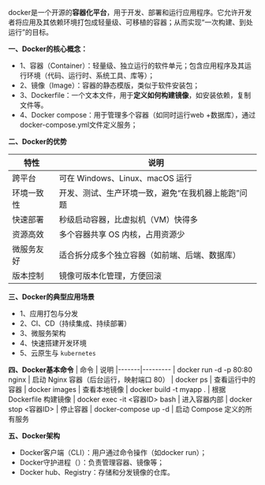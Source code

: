 docker是一个开源的**容器化平台**，用于开发、部署和运行应用程序。它允许开发者将应用及其依赖环境打包成轻量级、可移植的容器；从而实现“一次构建、到处运行”的目标。

**一、Docker的核心概念：**

- 1、容器（Container）：轻量级、独立运行的软件单元；包含应用程序及其运行环境（代码、运行时、系统工具、库等）；
- 2、镜像（Image）：容器的静态模版，类似于软件安装包；
- 3、Dockerfile：一个文本文件，用于**定义如何构建镜像**，如安装依赖，复制文件等。
- 4、Docker compose：用于管理多个容器（如同时运行web +数据库），通过docker-compose.yml文件定义服务；

**二、Docker的优势**

| 特性	| 说明
|-------|-------
| 跨平台	| 可在 Windows、Linux、macOS 运行
| 环境一致性	| 开发、测试、生产环境一致，避免“在我机器上能跑”问题
| 快速部署	| 秒级启动容器，比虚拟机（VM）快得多
| 资源高效	| 多个容器共享 OS 内核，占用资源少
| 微服务友好	| 适合拆分成多个独立容器（如前端、后端、数据库）
| 版本控制	| 镜像可版本化管理，方便回滚

**三、Docker的典型应用场景**

- 1、应用打包与分发
- 2、CI、CD（持续集成、持续部署）
- 3、微服务架构
- 4、快速搭建开发环境
- 5、云原生与 `kubernetes`

**四、Docker基本命令**
| 命令	| 说明
|-------|---------
| docker run -d -p 80:80 nginx	| 启动 Nginx 容器（后台运行，映射端口 80）
| docker ps	| 查看运行中的容器
| docker images	| 查看本地镜像
| docker build -t myapp .	| 根据 Dockerfile 构建镜像
| docker exec -it <容器ID> bash	| 进入容器内部
| docker stop <容器ID>	| 停止容器
| docker-compose up -d	| 启动 Compose 定义的所有服务

**五、Docker架构**

- Docker客户端（CLI）：用户通过命令操作（如docker run）；
- Docker守护进程（）：负责管理容器、镜像等；
- Docker hub、Registry：存储和分发镜像的仓库。
